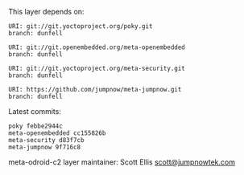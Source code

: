 This layer depends on:

    URI: git://git.yoctoproject.org/poky.git
    branch: dunfell

    URI: git://git.openembedded.org/meta-openembedded
    branch: dunfell

    URI: git://git.yoctoproject.org/meta-security.git
    branch: dunfell

    URI: https://github.com/jumpnow/meta-jumpnow.git
    branch: dunfell

Latest commits:

    poky febbe2944c
    meta-openembedded cc155826b
    meta-security d83f7cb
    meta-jumpnow 9f716c8

meta-odroid-c2 layer maintainer: Scott Ellis <scott@jumpnowtek.com>
